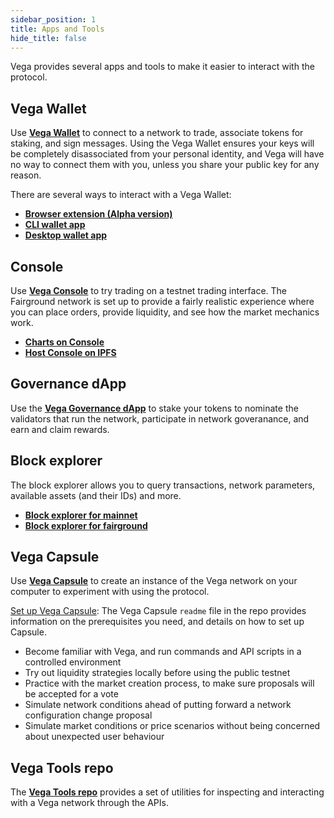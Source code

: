 ```yaml
---
sidebar_position: 1
title: Apps and Tools
hide_title: false
---
```


Vega provides several apps and tools to make it easier to interact with the protocol.

## Vega Wallet
Use **[Vega Wallet](./vega-wallet/index.md)** to connect to a network to trade, associate tokens for staking, and sign messages. Using the Vega Wallet ensures your keys will be completely disassociated from your personal identity, and Vega will have no way to connect them with you, unless you share your public key for any reason.

There are several ways to interact with a Vega Wallet: 
* **[Browser extension (Alpha version)](./vega-wallet/index.md#vega-wallet-browser-extension)**
* **[CLI wallet app](./vega-wallet/cli-wallet/index.md)**
* **[Desktop wallet app](./vega-wallet/desktop-app/index.md)**

## Console
Use **[Vega Console](https://console.fairground.wtf)** to try trading on a testnet trading interface. The Fairground network is set up to provide a fairly realistic experience where you can place orders, provide liquidity, and see how the market mechanics work.

* **[Charts on Console](./tools/vega-console/charts)**
* **[Host Console on IPFS](./tools/vega-console/host-console-on-ipfs)**

## Governance dApp
Use the **[Vega Governance dApp](https://governance.vega.xyz)** to stake your tokens to nominate the validators that run the network, participate in network goveranance, and earn and claim rewards.

## Block explorer
The block explorer allows you to query transactions, network parameters, available assets (and their IDs) and more.

* **[Block explorer for mainnet](https://explorer.vega.xyz/)**
* **[Block explorer for fairground](https://explorer.vega.xyz/)**

## Vega Capsule
Use **[Vega Capsule](https://github.com/vegaprotocol/vegacapsule)** to create an instance of the Vega network on your computer to experiment with using the protocol. 

[Set up Vega Capsule](https://github.com/vegaprotocol/vegacapsule#vegacapsule): The Vega Capsule `readme` file in the repo provides information on the prerequisites you need, and details on how to set up Capsule. 

* Become familiar with Vega, and run commands and API scripts in a controlled environment
* Try out liquidity strategies locally before using the public testnet
* Practice with the market creation process, to make sure proposals will be accepted for a vote
* Simulate network conditions ahead of putting forward a network configuration change proposal
* Simulate market conditions or price scenarios without being concerned about unexpected user behaviour

## Vega Tools repo
The **[Vega Tools repo](https://github.com/vegaprotocol/vegatools)** provides a set of utilities for inspecting and interacting with a Vega network through the APIs. 
